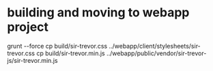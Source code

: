# building and moving to webapp project

grunt --force
cp build/sir-trevor.css ../webapp/client/stylesheets/sir-trevor.css
cp build/sir-trevor.min.js ../webapp/public/vendor/sir-trevor-js/sir-trevor.min.js  
